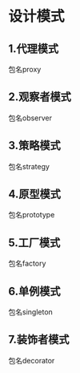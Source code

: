 # 设计模式

## 1.代理模式

包名proxy

## 2.观察者模式

包名observer

## 3.策略模式

包名strategy

## 4.原型模式

包名prototype

## 5.工厂模式

包名factory

## 6.单例模式

包名singleton

## 7.装饰者模式

包名decorator